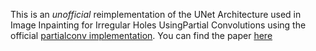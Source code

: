 This is an *unofficial* reimplementation of the UNet Architecture used in Image Inpainting for Irregular Holes UsingPartial Convolutions using the official [partialconv implementation](https://github.com/NVIDIA/partialconv).
You can find the paper [here](https://arxiv.org/pdf/1804.07723.pdf)
